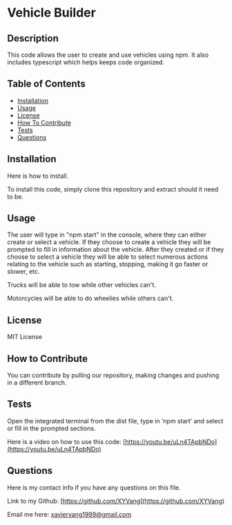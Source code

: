# Vehicle Builder

## Description

This code allows the user to create and use vehicles using npm. It also includes typescript which helps keeps code organized.

## Table of Contents

- [Installation](#installation)
- [Usage](#usage)
- [License](#license)
- [How To Contribute](#how-to-contribute)
- [Tests](#tests)
- [Questions](#questions)

## Installation

Here is how to install.

To install this code, simply clone this repository and extract should it need to be.

## Usage

The user will type in "npm start" in the console, where they can either create or select a vehicle. If they choose to create a vehicle they will be prompted to fill in information about the vehicle. After they created or if they choose to select a vehicle they will be able to select numerous actions relating to the vehicle such as starting, stopping, making it go faster or slower, etc.

Trucks will be able to tow while other vehicles can't.

Motorcycles will be able to do wheelies while others can't.

## License

MIT License

## How to Contribute

You can contribute by pulling our repository, making changes and pushing in a different branch.

## Tests

Open the integrated terminal from the dist file, type in ‘npm start’ and select or fill in the prompted sections.

Here is a video on how to use this code: [https://youtu.be/uLn4TApbNDo](https://youtu.be/uLn4TApbNDo)

## Questions

Here is my contact info if you have any questions on this file.

Link to my Github: [https://github.com/XYVang](https://github.com/XYVang)

Email me here: xaviervang1999@gmail.com